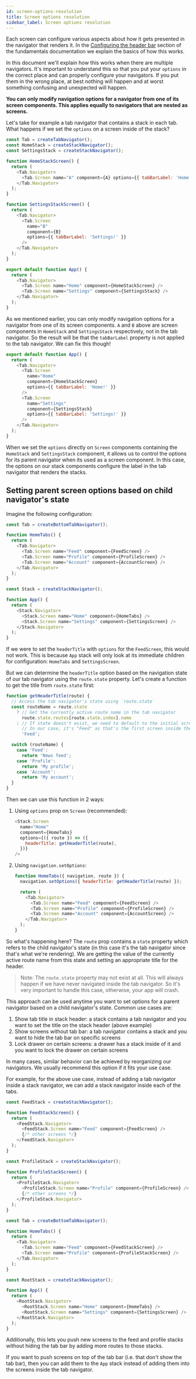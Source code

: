 ```yaml
---
id: screen-options-resolution
title: Screen options resolution
sidebar_label: Screen options resolution
---
```


Each screen can configure various aspects about how it gets presented in the navigator that renders it. In the [Configuring the header bar](headers.html) section of the fundamentals documentation we explain the basics of how this works.

In this document we'll explain how this works when there are multiple navigators. It's important to understand this so that you put your `options` in the correct place and can properly configure your navigators. If you put them in the wrong place, at best nothing will happen and at worst something confusing and unexpected will happen.

**You can only modify navigation options for a navigator from one of its screen components. This applies equally to navigators that are nested as screens.**

Let's take for example a tab navigator that contains a stack in each tab. What happens if we set the `options` on a screen inside of the stack?

```js
const Tab = createTabNavigator();
const HomeStack = createStackNavigator();
const SettingsStack = createStackNavigator();

function HomeStackScreen() {
  return (
    <Tab.Navigator>
      <Tab.Screen name="A" component={A} options={{ tabBarLabel: 'Home!' }} />
    </Tab.Navigator>
  );
}

function SettingsStackScreen() {
  return (
    <Tab.Navigator>
      <Tab.Screen
        name="B"
        component={B}
        options={{ tabBarLabel: 'Settings!' }}
      />
    </Tab.Navigator>
  );
}

export default function App() {
  return (
    <Tab.Navigator>
      <Tab.Screen name="Home" component={HomeStackScreen} />
      <Tab.Screen name="Settings" component={SettingsStack} />
    </Tab.Navigator>
  );
}
```

As we mentioned earlier, you can only modify navigation options for a navigator from one of its screen components. `A` and `B` above are screen components in `HomeStack` and `SettingsStack` respectively, not in the tab navigator. So the result will be that the `tabBarLabel` property is not applied to the tab navigator. We can fix this though!

```js
export default function App() {
  return (
    <Tab.Navigator>
      <Tab.Screen
        name="Home"
        component={HomeStackScreen}
        options={{ tabBarLabel: 'Home!' }}
      />
      <Tab.Screen
        name="Settings"
        component={SettingsStack}
        options={{ tabBarLabel: 'Settings!' }}
      />
    </Tab.Navigator>
  );
}
```

When we set the `options` directly on `Screen` components containing the `HomeStack` and `SettingsStack` component, it allows us to control the options for its parent navigator when its used as a screen component. In this case, the options on our stack components configure the label in the tab navigator that renders the stacks.

## Setting parent screen options based on child navigator's state

Imagine the following configuration:

```js
const Tab = createBottomTabNavigator();

function HomeTabs() {
  return (
    <Tab.Navigator>
      <Tab.Screen name="Feed" component={FeedScreen} />
      <Tab.Screen name="Profile" component={ProfileScreen} />
      <Tab.Screen name="Account" component={AccountScreen} />
    </Tab.Navigator>
  );
}

const Stack = createStackNavigator();

function App() {
  return (
    <Stack.Navigator>
      <Stack.Screen name="Home" component={HomeTabs} />
      <Stack.Screen name="Settings" component={SettingsScreen} />
    </Stack.Navigator>
  );
}
```

If we were to set the `headerTitle` with `options` for the `FeedScreen`, this would not work. This is because `App` stack will only look at its immediate children for configuration: `HomeTabs` and `SettingsScreen`.

But we can determine the `headerTitle` option based on the navigation state of our tab navigator using the `route.state` property. Let's create a function to get the title from `route.state` first:

```js
function getHeaderTitle(route) {
  // Access the tab navigator's state using `route.state`
  const routeName = route.state
    ? // Get the currently active route name in the tab navigator
      route.state.routes[route.state.index].name
    : // If state doesn't exist, we need to default to the initial screen
      // In our case, it's "Feed" as that's the first screen inside the navigator
      'Feed';

  switch (routeName) {
    case 'Feed':
      return 'News feed';
    case 'Profile':
      return 'My profile';
    case 'Account':
      return 'My account';
  }
}
```

Then we can use this function in 2 ways:

1. Using `options` prop on `Screen` (recommended):

   ```js
   <Stack.Screen
     name="Home"
     component={HomeTabs}
     options={({ route }) => ({
       headerTitle: getHeaderTitle(route),
     })}
   />
   ```

2. Using `navigation.setOptions`:

   ```js
   function HomeTabs({ navigation, route }) {
     navigation.setOptions({ headerTitle: getHeaderTitle(route) });

     return (
       <Tab.Navigator>
         <Tab.Screen name="Feed" component={FeedScreen} />
         <Tab.Screen name="Profile" component={ProfileScreen} />
         <Tab.Screen name="Account" component={AccountScreen} />
       </Tab.Navigator>
     );
   }
   ```

So what's happening here? The `route` prop contains a `state` property which refers to the child navigator's state (in this case it's the tab navigator since that's what we're rendering). We are getting the value of the currently active route name from this state and setting an appropriate title for the header.

> Note: The `route.state` property may not exist at all. This will always happen if we have never navigated inside the tab navigator. So it's very important to handle this case, otherwise, your app will crash.

This approach can be used anytime you want to set options for a parent navigator based on a child navigator's state. Common use cases are:

1. Show tab title in stack header: a stack contains a tab navigator and you want to set the title on the stack header (above example)
2. Show screens without tab bar: a tab navigator contains a stack and you want to hide the tab bar on specific screens
3. Lock drawer on certain screens: a drawer has a stack inside of it and you want to lock the drawer on certain screens

In many cases, similar behavior can be achieved by reorganizing our navigators. We usually recommend this option if it fits your use case.

For example, for the above use case, instead of adding a tab navigator inside a stack navigator, we can add a stack navigator inside each of the tabs.

```js
const FeedStack = createStackNavigator();

function FeedStackScreen() {
  return (
    <FeedStack.Navigator>
      <FeedStack.Screen name="Feed" component={FeedScreen} />
      {/* other screens */}
    </FeedStack.Navigator>
  );
}

const ProfileStack = createStackNavigator();

function ProfileStackScreen() {
  return (
    <ProfileStack.Navigator>
      <ProfileStack.Screen name="Profile" component={ProfileScreen} />
      {/* other screens */}
    </ProfileStack.Navigator>
  );
}

const Tab = createBottomTabNavigator();

function HomeTabs() {
  return (
    <Tab.Navigator>
      <Tab.Screen name="Feed" component={FeedStackScreen} />
      <Tab.Screen name="Profile" component={ProfileStackScreen} />
    </Tab.Navigator>
  );
}

const RootStack = createStackNavigator();

function App() {
  return (
    <RootStack.Navigator>
      <RootStack.Screen name="Home" component={HomeTabs} />
      <RootStack.Screen name="Settings" component={SettingsScreen} />
    </RootStack.Navigator>
  );
}
```

Additionally, this lets you push new screens to the feed and profile stacks without hiding the tab bar by adding more routes to those stacks.

If you want to push screens on top of the tab bar (i.e. that don't show the tab bar), then you can add them to the `App` stack instead of adding them into the screens inside the tab navigator.
